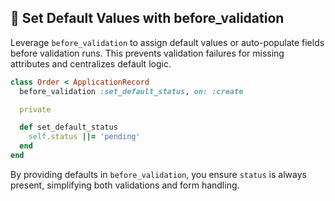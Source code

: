 ## 🎯 Set Default Values with before_validation
Leverage `before_validation` to assign default values or auto-populate fields before validation runs. This prevents validation failures for missing attributes and centralizes default logic.

```ruby
class Order < ApplicationRecord
  before_validation :set_default_status, on: :create

  private

  def set_default_status
    self.status ||= 'pending'
  end
end
```

By providing defaults in `before_validation`, you ensure `status` is always present, simplifying both validations and form handling.